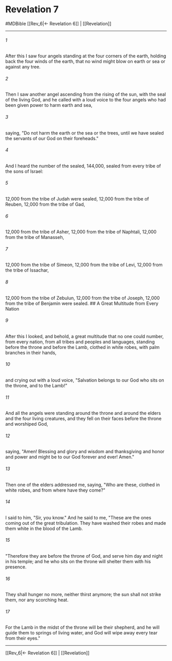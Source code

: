 # Revelation 7
#MDBible
[[Rev_6|← Revelation 6]] | [[Revelation]]

***

###### 1 

After this I saw four angels standing at the four corners of the earth, holding back the four winds of the earth, that no wind might blow on earth or sea or against any tree. 

###### 2 

Then I saw another angel ascending from the rising of the sun, with the seal of the living God, and he called with a loud voice to the four angels who had been given power to harm earth and sea, 

###### 3 

saying, "Do not harm the earth or the sea or the trees, until we have sealed the servants of our God on their foreheads." 

###### 4 

And I heard the number of the sealed, 144,000, sealed from every tribe of the sons of Israel: 

###### 5 

12,000 from the tribe of Judah were sealed, 12,000 from the tribe of Reuben, 12,000 from the tribe of Gad, 

###### 6 

12,000 from the tribe of Asher, 12,000 from the tribe of Naphtali, 12,000 from the tribe of Manasseh, 

###### 7 

12,000 from the tribe of Simeon, 12,000 from the tribe of Levi, 12,000 from the tribe of Issachar, 

###### 8 

12,000 from the tribe of Zebulun, 12,000 from the tribe of Joseph, 12,000 from the tribe of Benjamin were sealed. ## A Great Multitude from Every Nation 

###### 9 

After this I looked, and behold, a great multitude that no one could number, from every nation, from all tribes and peoples and languages, standing before the throne and before the Lamb, clothed in white robes, with palm branches in their hands, 

###### 10 

and crying out with a loud voice, "Salvation belongs to our God who sits on the throne, and to the Lamb!" 

###### 11 

And all the angels were standing around the throne and around the elders and the four living creatures, and they fell on their faces before the throne and worshiped God, 

###### 12 

saying, "Amen! Blessing and glory and wisdom and thanksgiving and honor and power and might be to our God forever and ever! Amen." 

###### 13 

Then one of the elders addressed me, saying, "Who are these, clothed in white robes, and from where have they come?" 

###### 14 

I said to him, "Sir, you know." And he said to me, "These are the ones coming out of the great tribulation. They have washed their robes and made them white in the blood of the Lamb. 

###### 15 

"Therefore they are before the throne of God, and serve him day and night in his temple; and he who sits on the throne will shelter them with his presence. 

###### 16 

They shall hunger no more, neither thirst anymore; the sun shall not strike them, nor any scorching heat. 

###### 17 

For the Lamb in the midst of the throne will be their shepherd, and he will guide them to springs of living water, and God will wipe away every tear from their eyes." 

***

[[Rev_6|← Revelation 6]] | [[Revelation]]
